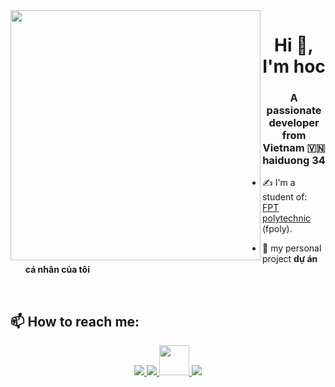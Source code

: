 <img align="left" width="400" src="https://github.githubassets.com/images/modules/profile/profile-first-repo.svg">
<h1 align="center">Hi 👋, I'm hoc</h1>
<p align="center">
  <h3 align="center">A passionate developer from Vietnam 🇻🇳 haiduong 34 </h3>
</p>


- ✍ I'm a student of: [FPT polytechnic](https://caodang.fpt.edu.vn/) (fpoly).

- 🌱 my personal project **dự án cá nhân của tôi**

<br />

## 📫 How to reach me:

<p align="center">
  <a href="https://www.facebook.com/hoclnh" alt="Facebook">
    <img src="https://img.icons8.com/fluent/48/000000/facebook-new.png" target="_blank" />
  </a> 
  <a href="https://github.com/hocntph22459" alt="Github">
    <img src="https://img.icons8.com/fluent/48/000000/github.png"/>
  </a> 
   <a href="https://www.tiktok.com/@hocclnh" alt="tiktok">
    <img width="48px" src="https://sf-tb-sg.ibytedtos.com/obj/eden-sg/uhtyvueh7nulogpoguhm/tiktok-icon2.png"/>
  </a> 
  <a href="mailto:bimbimmiu11@gmail.com" alt="Email">
    <img src="https://img.icons8.com/fluent/48/000000/mailing.png"/>
  </a>
</p>

